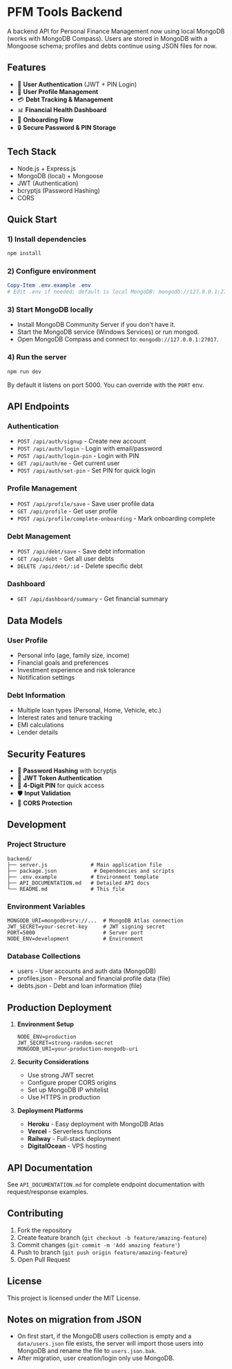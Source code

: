 # PFM Tools Backend

A backend API for Personal Finance Management now using local MongoDB (works with MongoDB Compass). Users are stored in MongoDB with a Mongoose schema; profiles and debts continue using JSON files for now.

## Features

- 🔐 **User Authentication** (JWT + PIN Login)
- 👤 **User Profile Management** 
- 💳 **Debt Tracking & Management**
- 📊 **Financial Health Dashboard**
- 🎯 **Onboarding Flow**
- 🔒 **Secure Password & PIN Storage**

## Tech Stack

- Node.js + Express.js
- MongoDB (local) + Mongoose
- JWT (Authentication)
- bcryptjs (Password Hashing)
- CORS

## Quick Start

### 1) Install dependencies
```powershell
npm install
```

### 2) Configure environment
```powershell
Copy-Item .env.example .env
# Edit .env if needed; default is local MongoDB: mongodb://127.0.0.1:27017/pfmtools
```

### 3) Start MongoDB locally
- Install MongoDB Community Server if you don't have it.
- Start the MongoDB service (Windows Services) or run mongod.
- Open MongoDB Compass and connect to: `mongodb://127.0.0.1:27017`.

### 4) Run the server
```powershell
npm run dev
```

By default it listens on port 5000. You can override with the `PORT` env.

## API Endpoints

### Authentication
- `POST /api/auth/signup` - Create new account
- `POST /api/auth/login` - Login with email/password
- `POST /api/auth/login-pin` - Login with PIN
- `GET /api/auth/me` - Get current user
- `POST /api/auth/set-pin` - Set PIN for quick login

### Profile Management
- `POST /api/profile/save` - Save user profile data
- `GET /api/profile` - Get user profile
- `POST /api/profile/complete-onboarding` - Mark onboarding complete

### Debt Management
- `POST /api/debt/save` - Save debt information
- `GET /api/debt` - Get all user debts
- `DELETE /api/debt/:id` - Delete specific debt

### Dashboard
- `GET /api/dashboard/summary` - Get financial summary

## Data Models

### User Profile
- Personal info (age, family size, income)
- Financial goals and preferences
- Investment experience and risk tolerance
- Notification settings

### Debt Information
- Multiple loan types (Personal, Home, Vehicle, etc.)
- Interest rates and tenure tracking
- EMI calculations
- Lender details

## Security Features

- 🔐 **Password Hashing** with bcryptjs
- 🎯 **JWT Token Authentication**
- 🔢 **4-Digit PIN** for quick access
- 🛡️ **Input Validation**
- 🚫 **CORS Protection**

## Development

### Project Structure
```
backend/
├── server.js              # Main application file
├── package.json            # Dependencies and scripts
├── .env.example           # Environment template
├── API_DOCUMENTATION.md   # Detailed API docs
└── README.md              # This file
```

### Environment Variables
```env
MONGODB_URI=mongodb+srv://...  # MongoDB Atlas connection
JWT_SECRET=your-secret-key     # JWT signing secret
PORT=5000                      # Server port
NODE_ENV=development           # Environment
```

### Database Collections
- users - User accounts and auth data (MongoDB)
- profiles.json - Personal and financial profile data (file)
- debts.json - Debt and loan information (file)

## Production Deployment

1. **Environment Setup**
   ```env
   NODE_ENV=production
   JWT_SECRET=strong-random-secret
   MONGODB_URI=your-production-mongodb-uri
   ```

2. **Security Considerations**
   - Use strong JWT secret
   - Configure proper CORS origins
   - Set up MongoDB IP whitelist
   - Use HTTPS in production

3. **Deployment Platforms**
   - **Heroku** - Easy deployment with MongoDB Atlas
   - **Vercel** - Serverless functions
   - **Railway** - Full-stack deployment
   - **DigitalOcean** - VPS hosting

## API Documentation

See `API_DOCUMENTATION.md` for complete endpoint documentation with request/response examples.

## Contributing

1. Fork the repository
2. Create feature branch (`git checkout -b feature/amazing-feature`)
3. Commit changes (`git commit -m 'Add amazing feature'`)
4. Push to branch (`git push origin feature/amazing-feature`)
5. Open Pull Request

## License

This project is licensed under the MIT License.

## Notes on migration from JSON
- On first start, if the MongoDB users collection is empty and a `data/users.json` file exists, the server will import those users into MongoDB and rename the file to `users.json.bak`.
- After migration, user creation/login only use MongoDB.